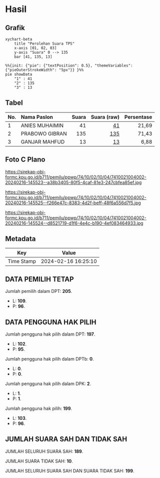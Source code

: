 # Hasil

## Grafik

```mermaid
xychart-beta
    title "Perolehan Suara TPS"
    x-axis [01, 02, 03]
    y-axis "Suara" 0 --> 135
    bar [41, 135, 13]
```

```mermaid
%%{init: {"pie": {"textPosition": 0.5}, "themeVariables": {"pieOuterStrokeWidth": "5px"}} }%%
pie showData
    "1" : 41
    "2" : 135
    "3" : 13
```

## Tabel

| No. | Nama Paslon    | Suara | Suara (raw) | Persentase |
|:--- |:-------------- | -----:| -----------:| ----------:|
| 1   | ANIES MUHAIMIN | 41    | [41][p-1]   | 21,69      |
| 2   | PRABOWO GIBRAN | 135   | [135][p-2]  | 71,43      |
| 3   | GANJAR MAHFUD  | 13    | [13][p-3]   | 6,88       |


[p-1]: https://github.com/gigit-pemilu/pemilu-2024-74-sulawesi-tenggara/blob/main/pilpres/hitung-suara/sub/74-sulawesi-tenggara/sub/10-buton-utara/sub/02-kambowa/sub/1004-kambowa/sub/002-tps/sub/paslon-1.txt
[p-2]: https://github.com/gigit-pemilu/pemilu-2024-74-sulawesi-tenggara/blob/main/pilpres/hitung-suara/sub/74-sulawesi-tenggara/sub/10-buton-utara/sub/02-kambowa/sub/1004-kambowa/sub/002-tps/sub/paslon-2.txt
[p-3]: https://github.com/gigit-pemilu/pemilu-2024-74-sulawesi-tenggara/blob/main/pilpres/hitung-suara/sub/74-sulawesi-tenggara/sub/10-buton-utara/sub/02-kambowa/sub/1004-kambowa/sub/002-tps/sub/paslon-3.txt

## Foto C Plano

https://sirekap-obj-formc.kpu.go.id/b711/pemilu/ppwp/74/10/02/10/04/7410021004002-20240216-145523--a38b3405-80f5-4caf-81e3-247cbfea85ef.jpg

https://sirekap-obj-formc.kpu.go.id/b711/pemilu/ppwp/74/10/02/10/04/7410021004002-20240216-145525--f266e47c-8383-4d2f-beff-48f6a556d7f5.jpg

https://sirekap-obj-formc.kpu.go.id/b711/pemilu/ppwp/74/10/02/10/04/7410021004002-20240216-145524--d8521719-d1f6-4e4c-b190-4ef083464933.jpg


## Metadata

| Key        | Value               |
| ---------- | ------------------- |
| Time Stamp | 2024-02-16 16:25:10 |


## DATA PEMILIH TETAP

Jumlah pemilih dalam DPT: **205**.
 * L: **109**.
 * P: **96**.

## DATA PENGGUNA HAK PILIH

Jumlah pengguna hak pilih dalam DPT: **197**.
 * L: **102**.
 * P: **95**.

Jumlah pengguna hak pilih dalam DPTb: **0**.
 * L: **0**.
 * P: **0**.

Jumlah pengguna hak pilih dalam DPK: **2**.
 * L: **1**.
 * P: **1**.

Jumlah pengguna hak pilih: **199**.
 * L: **103**.
 * P: **96**.

## JUMLAH SUARA SAH DAN TIDAK SAH

JUMLAH SELURUH SUARA SAH: **189**.

JUMLAH SUARA TIDAK SAH: **10**.

JUMLAH SELURUH SUARA SAH DAN SUARA TIDAK SAH: **199**.


